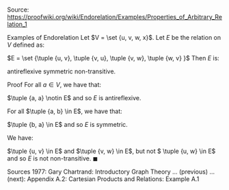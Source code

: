 # 

Source: https://proofwiki.org/wiki/Endorelation/Examples/Properties_of_Arbitrary_Relation_1

Examples of Endorelation
Let $V = \set {u, v, w, x}$.
Let $E$ be the relation on $V$ defined as:

$E = \set {\tuple {u, v}, \tuple {v, u}, \tuple {v, w}, \tuple {w, v} }$
Then $E$ is:

antireflexive
symmetric
non-transitive.


Proof
For all $a \in V$, we have that:

$\tuple {a, a} \notin E$
and so $E$ is antireflexive.

For all $\tuple {a, b} \in E$, we have that:

$\tuple {b, a} \in E$
and so $E$ is symmetric.

We have:

$\tuple {u, v} \in E$ and $\tuple {v, w} \in E$, but not $ \tuple {u, w} \in E$
and so $E$ is not non-transitive.
$\blacksquare$


Sources
1977: Gary Chartrand: Introductory Graph Theory ... (previous) ... (next): Appendix $\text{A}.2$: Cartesian Products and Relations: Example $\text{A}.1$




